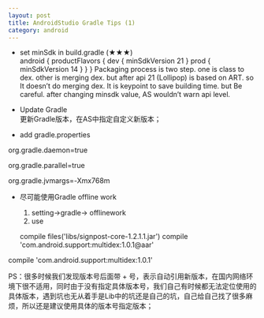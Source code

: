 ```yaml
---
layout: post
title: AndroidStudio Gradle Tips (1)
category: android
---
```


* set minSdk in build.gradle (★★★)              
android {
  productFlavors {
    dev {
        minSdkVersion 21
    }
    prod {
        minSdkVersion 14
    }
  }
}
Packaging process is two step. one is class to dex. other is merging dex. but after api 21 (Lollipop) is based on ART. so It doesn’t do merging dex. It is keypoint to save building time.
but Be careful. after changing minsdk value, AS wouldn’t warn api level.

* Update Gradle              
更新Gradle版本，在AS中指定自定义新版本；

* add gradle.properties      
           
org.gradle.daemon=true

org.gradle.parallel=true

org.gradle.jvmargs=-Xmx768m

* 尽可能使用Gradle offline work
   1) setting->gradle-> offlinework
   2) use 
  
  compile files('libs/signpost-core-1.2.1.1.jar')
  compile 'com.android.support:multidex:1.0.1@aar'

compile 'com.android.support:multidex:1.0.1'

PS：很多时候我们发现版本号后面带 + 号，表示自动引用新版本，在国内网络环境下很不适用，同时由于没有指定具体版本号，我们自己有时候都无法定位使用的具体版本，遇到坑也无从着手是Lib中的坑还是自己的坑，自己给自己找了很多麻烦，所以还是建议使用具体的版本号指定版本；